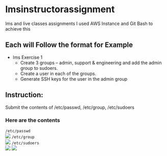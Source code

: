 # lmsinstructorassignment
lms and live classes assignments
I used AWS Instance and Git Bash to achieve this

## Each will Follow the format for Example
- lms Exercise 1
  - Create 3 groups – admin, support & engineering and add the admin group to sudoers. 
  - Create a user in each of the groups. 
  - Generate SSH keys for the user in the admin group
## Instruction:
Submit the contents of /etc/passwd, /etc/group, /etc/sudoers 

### Here are the contents
`/etc/passwd` <br />
<img src ="https://drive.google.com/uc?export=view&id=17M5qhXkekXsgtIeCEbTEKY9s6w9QxCl8" >
`/etc/group` <br />
<img src ="https://drive.google.com/uc?export=view&id=1Aqj_IwEjTb8jAXXCynrbVcI2ZRSLAutA" >
`/etc/sudoers` <br />
<img src ="https://drive.google.com/uc?export=view&id=1zaad-JNDmKr2LnbRAM-huAa4FiMNtWlC" >
<img src ="https://drive.google.com/uc?export=view&id=1SrzkEeZY4Xh0W_SdBL2J2Nxt7vdqDGJe" >

